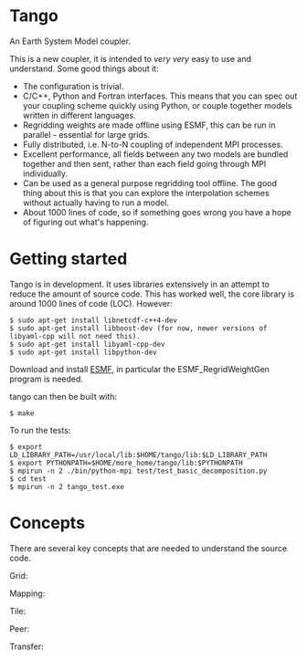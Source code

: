 # Tango

An Earth System Model coupler.

This is a new coupler, it is intended to _very_ _very_ easy to use and understand. Some good things about it:

* The configuration is trivial.
* C/C++, Python and Fortran interfaces. This means that you can spec out your coupling scheme quickly using Python, or couple together models written in different languages.
* Regridding weights are made offline using ESMF, this can be run in parallel - essential for large grids.
* Fully distributed, i.e. N-to-N coupling of independent MPI processes.
* Excellent performance, all fields between any two models are bundled together and then sent, rather than each field going through MPI individually.
* Can be used as a general purpose regridding tool offline. The good thing about this is that you can explore the interpolation schemes without actually having to run a model.
* About 1000 lines of code, so if something goes wrong you have a hope of figuring out what's happening.

# Getting started

Tango is in development. It uses libraries extensively in an attempt to reduce the amount of source code. This has worked well, the core library is around 1000 lines of code (LOC). However:

```
$ sudo apt-get install libnetcdf-c++4-dev
$ sudo apt-get install libboost-dev (for now, newer versions of libyaml-cpp will not need this).
$ sudo apt-get install libyaml-cpp-dev
$ sudo apt-get install libpython-dev
```

Download and install [ESMF](https://www.earthsystemcog.org/projects/esmf/), in particular the ESMF_RegridWeightGen program is needed.

tango can then be built with:
```
$ make
```

To run the tests:
```
$ export LD_LIBRARY_PATH=/usr/local/lib:$HOME/tango/lib:$LD_LIBRARY_PATH
$ export PYTHONPATH=$HOME/more_home/tango/lib:$PYTHONPATH
$ mpirun -n 2 ./bin/python-mpi test/test_basic_decomposition.py
$ cd test
$ mpirun -n 2 tango_test.exe
```

# Concepts

There are several key concepts that are needed to understand the source code.

Grid:

Mapping:

Tile:

Peer:

Transfer:

